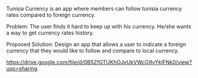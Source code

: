 Tunisia Currency is an app where members can follow tunisia currency  rates compared  to  foreign currency.

Problem:
The user finds it hard to keep up with his currency.
He/she wants a way to get currency rates history.

Proposed Solution:
Design an app that allows a user to indicate a  foreign currency that they would like to follow and compare to local currency.

https://drive.google.com/file/d/0B5ZfGTUKhOJvUkVWcG9yYklFNk0/view?usp=sharing
